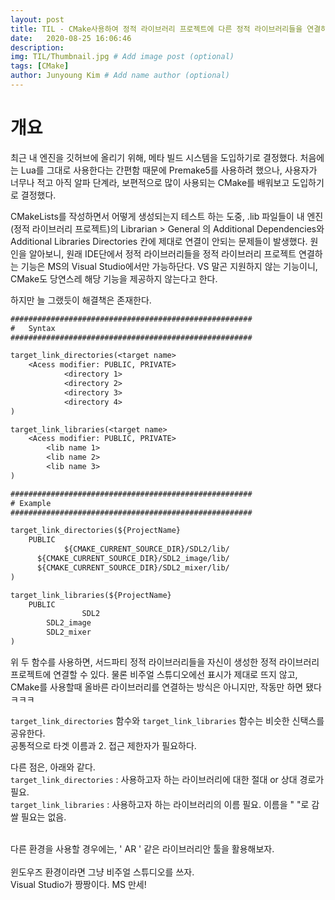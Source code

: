 ```yaml
---
layout: post
title: TIL - CMake사용하여 정적 라이브러리 프로젝트에 다른 정적 라이브러리들을 연결하기. 
date:   2020-08-25 16:06:46
description: 
img: TIL/Thumbnail.jpg # Add image post (optional)
tags: [CMake]
author: Junyoung Kim # Add name author (optional)
---
```


# 개요
최근 내 엔진을 깃허브에 올리기 위해, 메타 빌드 시스템을 도입하기로 결정했다. 처음에는 Lua를 그대로 사용한다는 간편함 때문에 Premake5를 사용하려 했으나, 사용자가 너무나 적고 아직 알파 단계라, 보편적으로 많이 사용되는 CMake를 배워보고 도입하기로 결정했다.

CMakeLists를 작성하면서 어떻게 생성되는지 테스트 하는 도중, .lib 파일들이 내 엔진(정적 라이브러리 프로젝트)의 Librarian > General 의 Additional Dependencies와 Additional Libraries Directories 칸에 제대로 연결이 안되는 문제들이 발생했다. 
원인을 알아보니, 원래 IDE단에서 정적 라이브러리들을 정적 라이브러리 프로젝트 연결하는 기능은 MS의 Visual Studio에서만 가능하단다. VS 말곤 지원하지 않는 기능이니, CMake도 당연스레 해당 기능을 제공하지 않는다고 한다. 

하지만 늘 그랬듯이 해결책은 존재한다.

```txt
######################################################
#   Syntax
######################################################

target_link_directories(<target name> 
    <Acess modifier: PUBLIC, PRIVATE>
			<directory 1>
			<directory 2>
			<directory 3>
			<directory 4>
)

target_link_libraries(<target name> 
    <Acess modifier: PUBLIC, PRIVATE>
        <lib name 1>
        <lib name 2>
        <lib name 3>
)

######################################################
# Example
######################################################

target_link_directories(${ProjectName} 
    PUBLIC
			${CMAKE_CURRENT_SOURCE_DIR}/SDL2/lib/
      ${CMAKE_CURRENT_SOURCE_DIR}/SDL2_image/lib/
      ${CMAKE_CURRENT_SOURCE_DIR}/SDL2_mixer/lib/
)

target_link_libraries(${ProjectName} 
    PUBLIC
				SDL2
        SDL2_image
        SDL2_mixer
)

```
위 두 함수를 사용하면, 서드파티 정적 라이브러리들을 자신이 생성한 정적 라이브러리 프로젝트에 연결할 수 있다. 물론 비주얼 스튜디오에선 표시가 제대로 뜨지 않고, CMake를 사용할때 올바른 라이브러리를 연결하는 방식은 아니지만, 작동만 하면 됐다 ㅋㅋㅋ

`target_link_directories` 함수와 `target_link_libraries` 함수는 비슷한 신택스를 공유한다.<br>
공통적으로 타겟 이름과 2. 접근 제한자가 필요하다.

다른 점은, 아래와 같다.<br>
 `target_link_directories` : 사용하고자 하는 라이브러리에 대한 절대 or 상대 경로가 필요.<br>
 `target_link_libraries`   : 사용하고자 하는 라이브러리의 이름 필요.
 </t> 이름을 " "로 감쌀 필요는 없음.

<br>
다른 환경을 사용할 경우에는, ' AR ' 같은 라이브러리안 툴을 활용해보자.<br><br>
윈도우즈 환경이라면 그냥 비주얼 스튜디오를 쓰자.<br>Visual Studio가 짱짱이다. MS 만세! 

